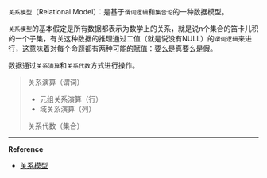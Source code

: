 `关系模型`（Relational Model）：是基于`谓词逻辑`和`集合论`的一种数据模型。

`关系模型`的基本假定是所有数据都表示为数学上的关系，就是说n个集合的笛卡儿积的一个子集，有关这种数据的推理通过二值（就是说没有NULL）的`谓词逻辑`来进行，这意味着对每个命题都有两种可能的賦值：要么是真要么是假。

数据通过`关系演算`和`关系代数`方式进行操作。

> 关系演算（谓词）
>
> * 元组关系演算（行）
> * 域关系演算（列）
>
> 关系代数（集合）



---

**Reference**

* [关系模型](https://zh.wikipedia.org/wiki/%E5%85%B3%E7%B3%BB%E6%A8%A1%E5%9E%8B)



